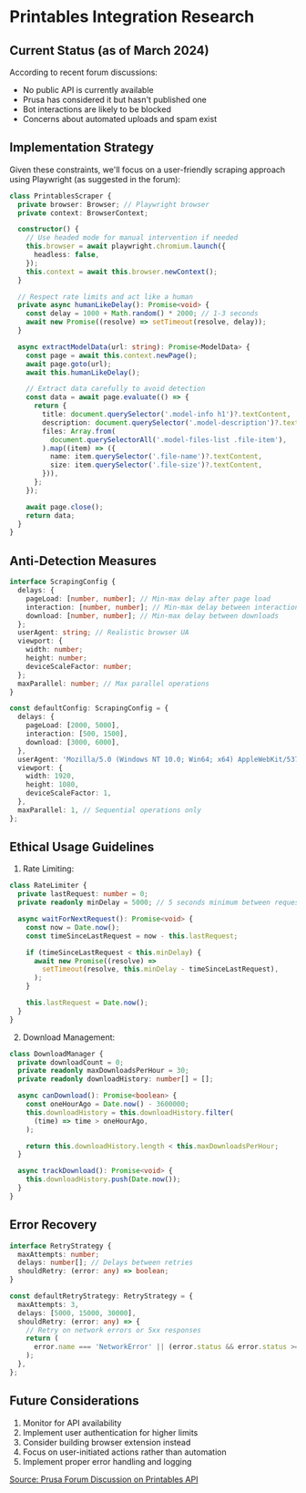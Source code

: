 # Printables Integration Research

## Current Status (as of March 2024)

According to recent forum discussions:

- No public API is currently available
- Prusa has considered it but hasn't published one
- Bot interactions are likely to be blocked
- Concerns about automated uploads and spam exist

## Implementation Strategy

Given these constraints, we'll focus on a user-friendly scraping approach using Playwright (as suggested in the forum):

```typescript
class PrintablesScraper {
  private browser: Browser; // Playwright browser
  private context: BrowserContext;

  constructor() {
    // Use headed mode for manual intervention if needed
    this.browser = await playwright.chromium.launch({
      headless: false,
    });
    this.context = await this.browser.newContext();
  }

  // Respect rate limits and act like a human
  private async humanLikeDelay(): Promise<void> {
    const delay = 1000 + Math.random() * 2000; // 1-3 seconds
    await new Promise((resolve) => setTimeout(resolve, delay));
  }

  async extractModelData(url: string): Promise<ModelData> {
    const page = await this.context.newPage();
    await page.goto(url);
    await this.humanLikeDelay();

    // Extract data carefully to avoid detection
    const data = await page.evaluate(() => {
      return {
        title: document.querySelector('.model-info h1')?.textContent,
        description: document.querySelector('.model-description')?.textContent,
        files: Array.from(
          document.querySelectorAll('.model-files-list .file-item'),
        ).map((item) => ({
          name: item.querySelector('.file-name')?.textContent,
          size: item.querySelector('.file-size')?.textContent,
        })),
      };
    });

    await page.close();
    return data;
  }
}
```

## Anti-Detection Measures

```typescript
interface ScrapingConfig {
  delays: {
    pageLoad: [number, number]; // Min-max delay after page load
    interaction: [number, number]; // Min-max delay between interactions
    download: [number, number]; // Min-max delay between downloads
  };
  userAgent: string; // Realistic browser UA
  viewport: {
    width: number;
    height: number;
    deviceScaleFactor: number;
  };
  maxParallel: number; // Max parallel operations
}

const defaultConfig: ScrapingConfig = {
  delays: {
    pageLoad: [2000, 5000],
    interaction: [500, 1500],
    download: [3000, 6000],
  },
  userAgent: 'Mozilla/5.0 (Windows NT 10.0; Win64; x64) AppleWebKit/537.36',
  viewport: {
    width: 1920,
    height: 1080,
    deviceScaleFactor: 1,
  },
  maxParallel: 1, // Sequential operations only
};
```

## Ethical Usage Guidelines

1. Rate Limiting:

```typescript
class RateLimiter {
  private lastRequest: number = 0;
  private readonly minDelay = 5000; // 5 seconds minimum between requests

  async waitForNextRequest(): Promise<void> {
    const now = Date.now();
    const timeSinceLastRequest = now - this.lastRequest;

    if (timeSinceLastRequest < this.minDelay) {
      await new Promise((resolve) =>
        setTimeout(resolve, this.minDelay - timeSinceLastRequest),
      );
    }

    this.lastRequest = Date.now();
  }
}
```

2. Download Management:

```typescript
class DownloadManager {
  private downloadCount = 0;
  private readonly maxDownloadsPerHour = 30;
  private readonly downloadHistory: number[] = [];

  async canDownload(): Promise<boolean> {
    const oneHourAgo = Date.now() - 3600000;
    this.downloadHistory = this.downloadHistory.filter(
      (time) => time > oneHourAgo,
    );

    return this.downloadHistory.length < this.maxDownloadsPerHour;
  }

  async trackDownload(): Promise<void> {
    this.downloadHistory.push(Date.now());
  }
}
```

## Error Recovery

```typescript
interface RetryStrategy {
  maxAttempts: number;
  delays: number[]; // Delays between retries
  shouldRetry: (error: any) => boolean;
}

const defaultRetryStrategy: RetryStrategy = {
  maxAttempts: 3,
  delays: [5000, 15000, 30000],
  shouldRetry: (error: any) => {
    // Retry on network errors or 5xx responses
    return (
      error.name === 'NetworkError' || (error.status && error.status >= 500)
    );
  },
};
```

## Future Considerations

1. Monitor for API availability
2. Implement user authentication for higher limits
3. Consider building browser extension instead
4. Focus on user-initiated actions rather than automation
5. Implement proper error handling and logging

[Source: Prusa Forum Discussion on Printables API](https://forum.prusa3d.com/forum/english-forum-general-discussion-announcements-and-releases/printables-application-programmable-interface-api/)
